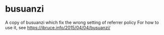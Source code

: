 # busuanzi
A copy of busuanzi which fix the wrong setting of referrer policy
For how to use it, see https://ibruce.info/2015/04/04/busuanzi/